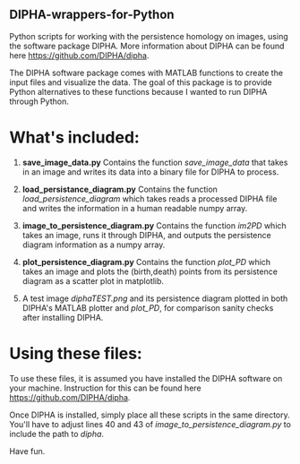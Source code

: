 ## DIPHA-wrappers-for-Python
Python scripts for working with the persistence homology on images, using the software package DIPHA. 
More information about DIPHA can be found here https://github.com/DIPHA/dipha.

The DIPHA software package comes with MATLAB functions to create the input files and visualize the data. The goal of this
package is to provide Python alternatives to these functions because I wanted to run DIPHA through Python.


# What's included:
1. **save_image_data.py**
  Contains the function *save_image_data* that takes in an image and
  writes its data into a binary file for DIPHA to process.

2. **load_persistance_diagram.py**
  Contains the function *load_persistence_diagram*
  which takes reads a processed DIPHA file and writes the information in a human
  readable numpy array.
  
3. **image_to_persistence_diagram.py**
  Contains the function *im2PD* which takes an image,
  runs it through DIPHA, and outputs the persistence diagram information
  as a numpy array.
  
4. **plot_persistence_diagram.py** 
  Contains the function *plot_PD* which takes an image and plots the (birth,death) points from
  its persistence diagram as a scatter plot in matplotlib.
  
5. A test image *diphaTEST.png* and its persistence diagram plotted in both DIPHA's 
MATLAB plotter and *plot_PD*, for comparison sanity checks after installing DIPHA.


# Using these files:
To use these files, it is assumed you have installed the DIPHA software on your machine. Instruction for this can be found
here https://github.com/DIPHA/dipha.

Once DIPHA is installed, simply place all these scripts in the same directory. You'll have to adjust lines 40 and 43 of 
*image_to_persistence_diagram.py* to include the path to *dipha*.

Have fun.
